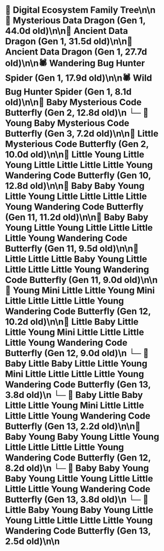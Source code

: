 # 🌳 Digital Ecosystem Family Tree\n\n🐉 Mysterious Data Dragon (Gen 1, 44.0d old)\n\n🐉 Ancient Data Dragon (Gen 1, 31.5d old)\n\n🐉 Ancient Data Dragon (Gen 1, 27.7d old)\n\n🕷️ Wandering Bug Hunter Spider (Gen 1, 17.9d old)\n\n🕷️ Wild Bug Hunter Spider (Gen 1, 8.1d old)\n\n🦋 Baby Mysterious Code Butterfly (Gen 2, 12.8d old)\n  └─ 🦋 Young Baby Mysterious Code Butterfly (Gen 3, 7.2d old)\n\n🦋 Little Mysterious Code Butterfly (Gen 2, 10.0d old)\n\n🦋 Little Young Little Young Little Little Little Little Young Wandering Code Butterfly (Gen 10, 12.8d old)\n\n🦋 Baby Baby Young Little Young Little Little Little Little Young Wandering Code Butterfly (Gen 11, 11.2d old)\n\n🦋 Baby Baby Young Little Young Little Little Little Little Young Wandering Code Butterfly (Gen 11, 9.5d old)\n\n🦋 Little Little Little Baby Young Little Little Little Little Young Wandering Code Butterfly (Gen 11, 9.0d old)\n\n🦋 Young Mini Little Little Young Mini Little Little Little Little Young Wandering Code Butterfly (Gen 12, 10.2d old)\n\n🦋 Little Baby Little Little Young Mini Little Little Little Little Young Wandering Code Butterfly (Gen 12, 9.0d old)\n  └─ 🦋 Baby Little Baby Little Little Young Mini Little Little Little Little Young Wandering Code Butterfly (Gen 13, 3.8d old)\n  └─ 🦋 Baby Little Baby Little Little Young Mini Little Little Little Little Young Wandering Code Butterfly (Gen 13, 2.2d old)\n\n🦋 Baby Young Baby Young Little Young Little Little Little Little Young Wandering Code Butterfly (Gen 12, 8.2d old)\n  └─ 🦋 Baby Baby Young Baby Young Little Young Little Little Little Little Young Wandering Code Butterfly (Gen 13, 3.8d old)\n  └─ 🦋 Little Baby Young Baby Young Little Young Little Little Little Little Young Wandering Code Butterfly (Gen 13, 2.5d old)\n\n